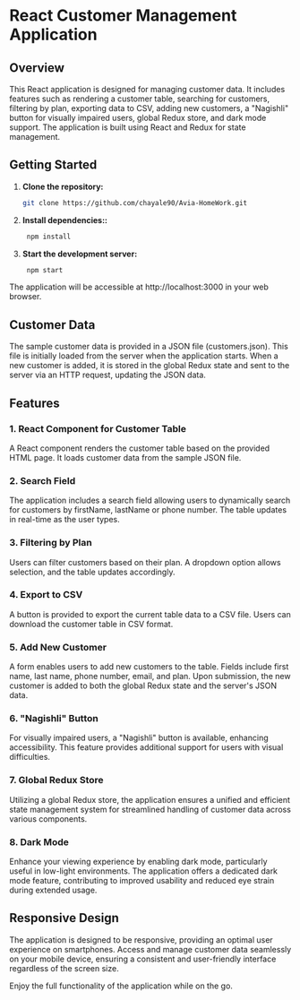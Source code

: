 # React Customer Management Application

## Overview

This React application is designed for managing customer data. It includes features such as rendering a customer table, searching for customers, filtering by plan, exporting data to CSV, adding new customers, a "Nagishli" button for visually impaired users, global Redux store, and dark mode support. The application is built using React and Redux for state management.

## Getting Started

1. **Clone the repository:**

   ```bash
   git clone https://github.com/chayale90/Avia-HomeWork.git


2. **Install dependencies::**

   ```bash
    npm install

3. **Start the development server:**

   ```bash
    npm start

The application will be accessible at http://localhost:3000 in your web browser.

## Customer Data
The sample customer data is provided in a JSON file (customers.json).
This file is initially loaded from the server when the application starts.
When a new customer is added, it is stored in the global Redux state and sent to the server via an HTTP request, updating the JSON data.

## Features
### 1. React Component for Customer Table
A React component renders the customer table based on the provided HTML page. It loads customer data from the sample JSON file.

### 2. Search Field
The application includes a search field allowing users to dynamically search for customers by firstName, lastName or phone number.
The table updates in real-time as the user types.

### 3. Filtering by Plan
Users can filter customers based on their plan.
A dropdown option allows selection, and the table updates accordingly.

### 4. Export to CSV
A button is provided to export the current table data to a CSV file. Users can download the customer table in CSV format.

### 5. Add New Customer
A form enables users to add new customers to the table. Fields include first name, last name, phone number, email, and plan. Upon submission, the new customer is added to both the global Redux state and the server's JSON data.

###  6. "Nagishli" Button
For visually impaired users, a "Nagishli" button is available, enhancing accessibility.
This feature provides additional support for users with visual difficulties.

###  7. Global Redux Store
Utilizing a global Redux store, the application ensures a unified and efficient state management system for streamlined handling of customer data across various components.

### 8. Dark Mode
Enhance your viewing experience by enabling dark mode, particularly useful in low-light environments.
The application offers a dedicated dark mode feature, contributing to improved usability and reduced eye strain during extended usage.

## Responsive Design
The application is designed to be responsive, providing an optimal user experience on smartphones.
Access and manage customer data seamlessly on your mobile device, ensuring a consistent and user-friendly interface regardless of the screen size.

Enjoy the full functionality of the application while on the go.

